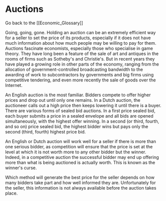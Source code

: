 # Auctions

Go back to the [[Economic_Glossary]]


Going, going, gone. Holding an auction can be an extremely efficient way for a seller to set the price of its products, especially if it does not have much information about how much people may be willing to pay for them. Auctions fascinate economists, especially those who specialise in game theory. They have long been a feature of the sale of art and antiques in the rooms of firms such as Sotheby's and Christie's. But in recent years they have played a growing role in other parts of the economy, ranging from the allocation of government-controlled broadcasting bandwidth to the awarding of work to subcontractors by governments and big firms using competitive tendering, and even more recently the sale of goods over the Internet.

An English auction is the most familiar. Bidders compete to offer higher prices and drop out until only one remains. In a Dutch auction, the auctioneer calls out a high price then keeps lowering it until there is a buyer. There are various forms of sealed bid auctions. In a first price sealed bid, each buyer submits a price in a sealed envelope and all bids are opened simultaneously, with the highest offer winning. In a second (or third, fourth, and so on) price sealed bid, the highest bidder wins but pays only the second (third, fourth) highest price bid.

An English or Dutch auction will work well for a seller if there is more than one serious bidder, as competition will ensure that the price is set at the level at which it is not worth more to any other bidder but the winner. Indeed, in a competitive auction the successful bidder may end up offering more than what is being auctioned is actually worth. This is known as the winner's curse.

Which method will generate the best price for the seller depends on how many bidders take part and how well informed they are. Unfortunately for the seller, this information is not always available before the auction takes place.

